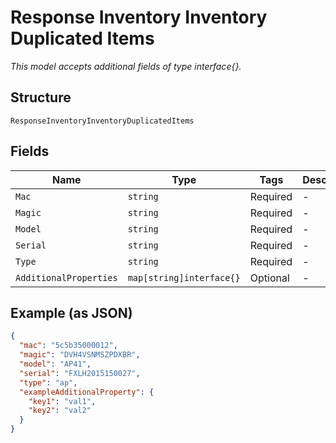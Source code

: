
# Response Inventory Inventory Duplicated Items

*This model accepts additional fields of type interface{}.*

## Structure

`ResponseInventoryInventoryDuplicatedItems`

## Fields

| Name | Type | Tags | Description |
|  --- | --- | --- | --- |
| `Mac` | `string` | Required | - |
| `Magic` | `string` | Required | - |
| `Model` | `string` | Required | - |
| `Serial` | `string` | Required | - |
| `Type` | `string` | Required | - |
| `AdditionalProperties` | `map[string]interface{}` | Optional | - |

## Example (as JSON)

```json
{
  "mac": "5c5b35000012",
  "magic": "DVH4VSNMSZPDXBR",
  "model": "AP41",
  "serial": "FXLH2015150027",
  "type": "ap",
  "exampleAdditionalProperty": {
    "key1": "val1",
    "key2": "val2"
  }
}
```

